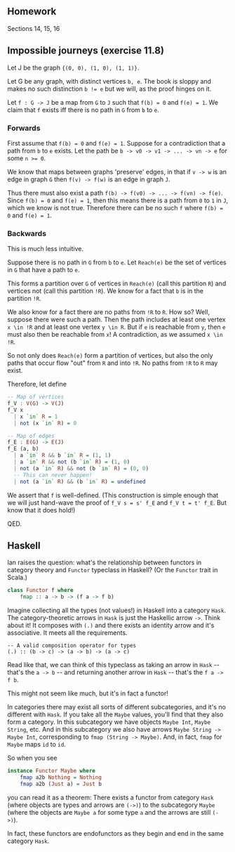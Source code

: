 ## Homework

Sections 14, 15, 16

## Impossible journeys (exercise 11.8)

Let J be the graph `{(0, 0), (1, 0), (1, 1)}`.

Let G be any graph, with distinct vertices `b, e`. The book is sloppy and makes no such distinction `b != e` but we will, as the proof hinges on it.

Let `f : G -> J` be a map from `G` to `J` such that `f(b) = 0` and `f(e) = 1`. We claim that `f` exists iff there is no path in `G` from `b` to `e`.

### Forwards

First assume that `f(b) = 0` and `f(e) = 1`. Suppose for a contradiction that a path from `b` to `e` exists. Let the path be `b -> v0 -> v1 -> ... -> vn -> e` for some `n >= 0`.

We know that maps between graphs 'preserve' edges, in that if `v -> w` is an edge in graph `G` then `f(v) -> f(w)` is an edge in graph `J`.

Thus there must also exist a path `f(b) -> f(v0) -> ... -> f(vn) -> f(e)`. Since `f(b) = 0` and `f(e) = 1`, then this means there is a path from `0` to `1` in `J`, which we know is not true. Therefore there can be no such `f` where `f(b) = 0` and `f(e) = 1`.

### Backwards

This is much less intuitive.

Suppose there is no path in `G` from `b` to `e`. Let `Reach(e)` be the set of vertices in `G` that have a path to `e`.

This forms a partition over `G` of vertices in `Reach(e)` (call this partition `R`) and vertices not (call this partition `!R`). We know for a fact that `b` is in the partition `!R`.

We also know for a fact there are no paths from `!R` to `R`. How so? Well, suppose there were such a path. Then the path includes at least one vertex `x \in !R` and at least one vertex `y \in R`. But if `e` is reachable from `y`, then `e` must also then be reachable from `x`! A contradiction, as we assumed `x \in !R`.

So not only does `Reach(e)` form a partition of vertices, but also the only paths that occur flow "out" from `R` and into `!R`. No paths from `!R` to `R` may exist.

Therefore, let define

```haskell
-- Map of vertices
f_V : V(G) -> V(J)
f_V x
  | x `in` R = 1
  | not (x `in` R) = 0

-- Map of edges
f_E : E(G) -> E(J)
f_E (a, b)
  | a `in` R && b `in` R = (1, 1)
  | a `in` R && not (b `in` R) = (1, 0)
  | not (a `in` R) && not (b `in` R) = (0, 0)
  -- This can never happen!
  | not (a `in` R) && (b `in` R) = undefined
```

We assert that `f` is well-defined. (This construction is simple enough that we will just hand-wave the proof of `f_V s = s' f_E` and `f_V t = t' f_E`. But know that it does hold!)

QED.

## Haskell

Ian raises the question: what's the relationship between functors in category theory and `Functor` typeclass in Haskell? (Or the `Functor` trait in Scala.)

```haskell
class Functor f where
    fmap :: a -> b -> (f a -> f b)
```

Imagine collecting all the types (not values!) in Haskell into a category `Hask`. The category-theoretic arrows in `Hask` is just the Haskellic arrow `->`. Think about it! It composes with `(.)` and there exists an identity arrow and it's associative. It meets all the requirements.

```
-- A valid composition operator for types
(.) :: (b -> c) -> (a -> b) -> (a -> c)
```

Read like that, we can think of this typeclass as taking an arrow in `Hask` -- that's the `a -> b` -- and returning another arrow in `Hask` -- that's the `f a -> f b`.

This might not seem like much, but it's in fact a functor!

In categories there may exist all sorts of different subcategories, and it's no different with `Hask`. If you take all the `Maybe` values, you'll find that they also form a category. In this subcategory we have objects `Maybe Int`, `Maybe String`, etc. And in this subcategory we also have arrows `Maybe String -> Maybe Int`, corresponding to `fmap (String -> Maybe)`. And, in fact, `fmap` for `Maybe` maps `id` to `id`.

So when you see

```haskell
instance Functor Maybe where
    fmap a2b Nothing = Nothing
    fmap a2b (Just a) = Just b
```

you can read it as a theorem: There exists a functor from category `Hask` (where objects are types and arrows are `(->)`) to the subcategory `Maybe` (where the objects are `Maybe a` for some type `a` and the arrows are still `(->)`).

In fact, these functors are endofunctors as they begin and end in the same category `Hask`.
